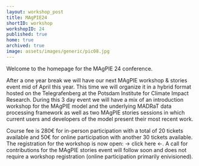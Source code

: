 ```yaml
---
layout: workshop_post
title: MAgPIE24
shortID: workshop
workshopID: 24
published: true
home: true
archived: true
image: assets/images/generic/pic08.jpg
---
```


Welcome to the homepage for the MAgPIE 24 conference.

After a one year break we will have our next MAgPIE workshop & stories event mid of April this year. This time we will organize it in a hybrid format hosted on the Telegrafenberg at the Potsdam Institute for Climate Impact Research. During this 3 day event we will have a mix of an introduction workshop for the MAgPIE model and the underlying MADRaT data processing framework as well as two MAgPIE stories sessions in which current users and developers of the model present their most recent work.

Course fee is 280€ for in-person participation with a total of 20 tickets available and 50€ for online participation with another 30 tickets available. The registration for the workshop is now open: -> click here <-. A call for contributions for the MAgPIE stories event will follow soon and does not require a workshop registration (online participation primarily enivisioned). 